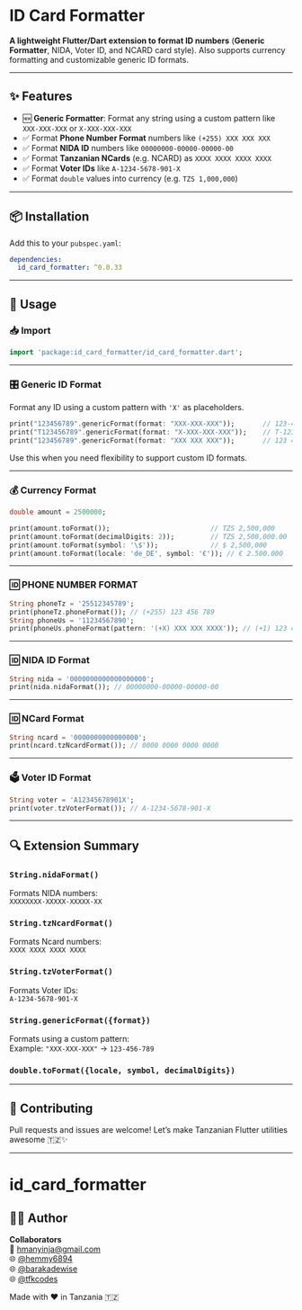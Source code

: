 # ID Card Formatter

**A lightweight Flutter/Dart extension to format ID numbers** (**Generic Formatter**, NIDA, Voter ID, and NCARD card style). Also supports currency formatting and customizable generic ID formats.

---

## ✨ Features

- 🆕 **Generic Formatter**: Format any string using a custom pattern like `XXX-XXX-XXX` or `X-XXX-XXX-XXX`
- ✅ Format **Phone Number Format** numbers like `(+255) XXX XXX XXX`
- ✅ Format **NIDA ID** numbers like `00000000-00000-00000-00`
- ✅ Format **Tanzanian NCards** (e.g. NCARD) as `XXXX XXXX XXXX XXXX`
- ✅ Format **Voter IDs** like `A-1234-5678-901-X`
- ✅ Format `double` values into currency (e.g. `TZS 1,000,000`)

---

## 📦 Installation

Add this to your `pubspec.yaml`:

```yaml
dependencies:
  id_card_formatter: ^0.0.33
```

---

## 🧠 Usage

### 📥 Import

```dart
import 'package:id_card_formatter/id_card_formatter.dart';
```

---

### 🎛️ Generic ID Format

Format any ID using a custom pattern with `'X'` as placeholders.

```dart
print("123456789".genericFormat(format: "XXX-XXX-XXX"));       // 123-456-789
print("T123456789".genericFormat(format: "X-XXX-XXX-XXX"));    // T-123-456-789
print("123456789".genericFormat(format: "XXX XXX XXX"));       // 123 456 789
```

Use this when you need flexibility to support custom ID formats.

---

### 💰 Currency Format

```dart
double amount = 2500000;

print(amount.toFormat());                         // TZS 2,500,000
print(amount.toFormat(decimalDigits: 2));         // TZS 2,500,000.00
print(amount.toFormat(symbol: '\$'));             // $ 2,500,000
print(amount.toFormat(locale: 'de_DE', symbol: '€')); // € 2.500.000
```

---

### 🆔 PHONE NUMBER FORMAT

```dart
String phoneTz = '25512345789';
print(phoneTz.phoneFormat()); // (+255) 123 456 789
String phoneUs = '11234567890';
print(phoneUs.phoneFormat(pattern: '(+X) XXX XXX XXXX')); // (+1) 123 456 7890
```

---

### 🆔 NIDA ID Format

```dart
String nida = '0000000000000000000';
print(nida.nidaFormat()); // 00000000-00000-00000-00
```

---

### 🆔 NCard Format

```dart
String ncard = '0000000000000000';
print(ncard.tzNcardFormat()); // 0000 0000 0000 0000
```

---

### 🗳️ Voter ID Format

```dart
String voter = 'A12345678901X';
print(voter.tzVoterFormat()); // A-1234-5678-901-X
```

---

## 🔍 Extension Summary

### `String.nidaFormat()`

Formats NIDA numbers:  
`XXXXXXXX-XXXXX-XXXXX-XX`

### `String.tzNcardFormat()`

Formats Ncard numbers:  
`XXXX XXXX XXXX XXXX`

### `String.tzVoterFormat()`

Formats Voter IDs:  
`A-1234-5678-901-X`

### `String.genericFormat({format})`

Formats using a custom pattern:  
Example: `"XXX-XXX-XXX"` → `123-456-789`

### `double.toFormat({locale, symbol, decimalDigits})`

---

## 🤝 Contributing

Pull requests and issues are welcome! Let’s make Tanzanian Flutter utilities awesome 🇹🇿✨

---

# id_card_formatter

## 👨‍💻 Author

**Collaborators**  
📧 [hmanyinja@gmail.com](mailto:hmanyinja@gmail.com)  
🌐 [@hemmy6894](https://github.com/hemmy6894)  
🌐 [@barakadewise](https://github.com/barakadewise)  
🌐 [@tfkcodes](https://github.com/tfkcodes)

Made with ❤️ in Tanzania 🇹🇿
